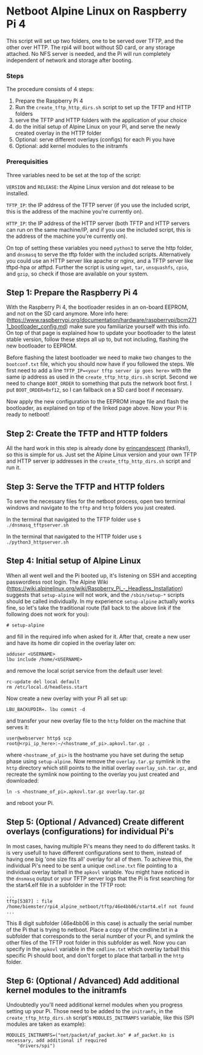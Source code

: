 # Netboot Alpine Linux on Raspberry Pi 4
This script will set up two folders, one to be served over TFTP, and the other over HTTP. The rpi4 will boot without SD card, or any storage attached.
No NFS server is needed, and the Pi will run completely independent of network and storage after booting.

### Steps
The procedure consists of 4 steps:
1. Prepare the Raspberry Pi 4
2. Run the `create_tftp_http_dirs.sh` script to set up the TFTP and HTTP folders
3. serve the TFTP and HTTP folders with the application of your choice
4. do the initial setup of Alpine Linux on your Pi, and serve the newly created overlay in the HTTP folder
5. Optional: serve different overlays (configs) for each Pi you have
6. Optional: add kernel modules to the initramfs

### Prerequisities
Three variables need to be set at the top of the script:

`VERSION` and `RELEASE`: the Alpine Linux version and dot release to be installed.

`TFTP_IP`: the IP address of the TFTP server (if you use the included script, this is the address of the machine you're currently on).

`HTTP_IP`: the IP address of the HTTP server (both TFTP and HTTP servers can run on the same machine/IP,
and if you use the included script, this is the address of the machine you're currently on).

On top of setting these variables you need `python3` to serve the http folder, and `dnsmasq` to serve the tftp folder with the included scripts.
Alternatively you could use an HTTP server like apache or nginx, and a TFTP server like tftpd-hpa or atftpd.
Further the script is using `wget`, `tar`, `unsquashfs`, `cpio`, and `gzip`, so check if those are available on your system.


## Step 1: Prepare the Raspberry Pi 4
With the Raspberry Pi 4, the bootloader resides in an on-board EEPROM, and not on the SD card anymore. More info here:
(https://www.raspberrypi.org/documentation/hardware/raspberrypi/bcm2711_bootloader_config.md)
make sure you familiarize yourself with this info. On top of that page is explained how to update your bootloader to the latest stable
version, follow these steps all up to, but not including, flashing the new bootloader to EEPROM.

Before flashing the latest bootloader we need to make two changes to the `bootconf.txt` file, which you should now have if you followed the steps.
We first need to add a line `TFTP_IP=<your tftp server ip goes here>` with the same ip address as used in the `create_tftp_http_dirs.sh` script.
Second we need to change `BOOT_ORDER` to something that puts the network boot first. I put `BOOT_ORDER=0xf12`, so I can fallback on a SD card boot if necessary.

Now apply the new configuration to the EEPROM image file and flash the bootloader, as explained on top of the linked page above. Now your Pi is ready to netboot!


## Step 2: Create the TFTP and HTTP folders
All the hard work in this step is already done by [erincandescent](https://gist.github.com/erincandescent/c3266fc3cbb7fe21be0ab1def7adbc48) (thanks!),
so this is simple for us. Just set the Alpine Linux version and your own TFTP and HTTP server ip addresses in the `create_tftp_http_dirs.sh` script and run it.


## Step 3: Serve the TFTP and HTTP folders
To serve the necessary files for the netboot process, open two terminal windows and navigate to the `tftp` and `http` folders you just created.

In the terminal that navigated to the TFTP folder use `$ ./dnsmasq_tftpserver.sh`

In the terminal that navigated to the HTTP folder use `$ ./python3_httpserver.sh`


## Step 4: Initial setup of Alpine Linux
When all went well and the Pi booted up, it's listening on SSH and accepting passwordless root login. The Alpine Wiki
(https://wiki.alpinelinux.org/wiki/Raspberry_Pi_-_Headless_Installation)
suggests that `setup-alpine` will not work, and the `/sbin/setup-*` scripts should be called individually. In my experience `setup-alpine` actually
works fine, so let's take the traditional route (fall back to the above link if the following does not work for you):

`# setup-alpine`

and fill in the required info when asked for it. After that, create a new user and have its home dir copied in the overlay later on:

```
adduser <USERNAME>
lbu include /home/<USERNAME>
```

and remove the local script service from the default user level:

```
rc-update del local default
rm /etc/local.d/headless.start
```

Now create a new overlay with your Pi all set up:

`LBU_BACKUPDIR=. lbu commit -d`

and transfer your new overlay file to the `http` folder on the machine that serves it:

`user@webserver http$ scp root@<rpi_ip_here>:~/<hostname_of_pi>.apkovl.tar.gz .`

where `<hostname_of_pi>` is the hostname you have set during the setup phase using `setup-alpine`. Now remove the `overlay.tar.gz` symlink in the `http` directory
which still points to the initial overlay `overlay_ssh.tar.gz`, and recreate the symlink now pointing to the overlay you just created and downloaded:

`ln -s <hostname_of_pi>.apkovl.tar.gz overlay.tar.gz`

and reboot your Pi.


## Step 5: (Optional / Advanced) Create different overlays (configurations) for individual Pi's
In most cases, having multiple Pi's means they need to do different tasks. It is very usefull to have different configurations sent to them,
instead of having one big 'one size fits all' overlay for all of them.
To achieve this, the individual Pi's need to be sent a unique `cmdline.txt` file pointing to a individual overlay tarball in the `apkovl` variable.
You might have noticed in the `dnsmasq` output or your TFTP server logs that the Pi is first searching for the start4.elf file in a subfolder
in the TFTP root:

```
...
tftp[5387] : file /home/biemster/rpi4_alpine_netboot/tftp/46e4bb06/start4.elf not found
...
```

This 8 digit subfolder (46e4bb06 in this case) is actually the serial number of the Pi that is trying to netboot.
Place a copy of the cmdline.txt in a subfolder that corresponds to the serial number of your Pi, and symlink the other
files of the TFTP root folder in this subfolder as well. Now you can specify in the `apkovl` variable in the `cmdline.txt`
which overlay tarball this specific Pi should boot, and don't forget to place that tarball in the `http` folder.


## Step 6: (Optional / Advanced) Add additional kernel modules to the initramfs
Undoubtedly you'll need additional kernel modules when you progress setting up your Pi. Those need to be added to the `initramfs`,
in the `create_tftp_http_dirs.sh` script's `MODULES_INITRAMFS` variable, like this (SPI modules are taken as example):
```
MODULES_INITRAMFS=("net/packet/af_packet.ko" # af_packet.ko is necessary, add additional if required
	"drivers/spi")
```
